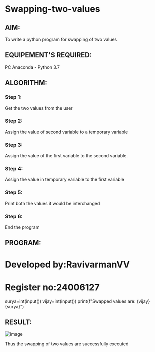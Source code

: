 # Swapping-two-values
## AIM:
To write a python program for swapping of two values
## EQUIPEMENT'S REQUIRED: 
PC
Anaconda - Python 3.7
## ALGORITHM: 
### Step 1:
Get the two values from the user
### Step 2: 
Assign the value of second variable to a temporary variable 
### Step 3: 
Assign the value of the first variable to the second variable.
### Step 4:  
Assign the value in temporary variable to the first variable
### Step 5: 
Print both the values it would be interchanged
### Step 6: 
End the program
## PROGRAM:
  # Developed by:RavivarmanVV
  # Register no:24006127
  surya=int(input())
  vijay=int(input())
  print(f"Swapped values are: {vijay} {surya}")


## RESULT:
![image](https://github.com/user-attachments/assets/200b54d6-8976-4af5-891d-7189ae1ad2cc)

Thus the swapping of two values are successfully executed



